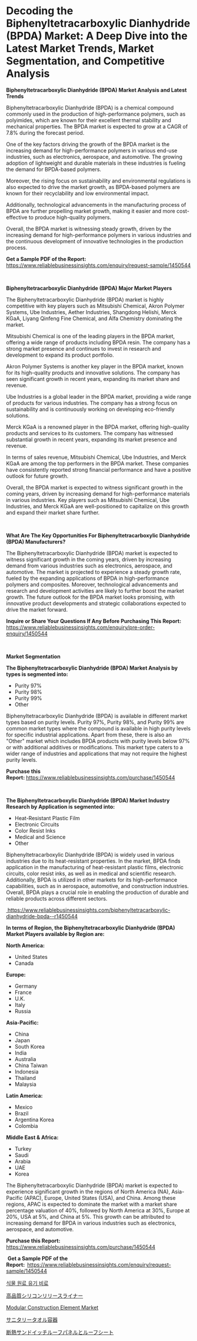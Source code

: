 <p><h1>Decoding the Biphenyltetracarboxylic Dianhydride (BPDA) Market: A Deep Dive into the Latest Market Trends, Market Segmentation, and Competitive Analysis</h1></p><p><strong>Biphenyltetracarboxylic Dianhydride (BPDA) Market Analysis and Latest Trends</strong></p>
<p><p>Biphenyltetracarboxylic Dianhydride (BPDA) is a chemical compound commonly used in the production of high-performance polymers, such as polyimides, which are known for their excellent thermal stability and mechanical properties. The BPDA market is expected to grow at a CAGR of 7.8% during the forecast period.</p><p>One of the key factors driving the growth of the BPDA market is the increasing demand for high-performance polymers in various end-use industries, such as electronics, aerospace, and automotive. The growing adoption of lightweight and durable materials in these industries is fueling the demand for BPDA-based polymers.</p><p>Moreover, the rising focus on sustainability and environmental regulations is also expected to drive the market growth, as BPDA-based polymers are known for their recyclability and low environmental impact.</p><p>Additionally, technological advancements in the manufacturing process of BPDA are further propelling market growth, making it easier and more cost-effective to produce high-quality polymers.</p><p>Overall, the BPDA market is witnessing steady growth, driven by the increasing demand for high-performance polymers in various industries and the continuous development of innovative technologies in the production process.</p></p>
<p><strong>Get a Sample PDF of the Report:&nbsp;</strong> <a href="https://www.reliablebusinessinsights.com/enquiry/request-sample/1450544">https://www.reliablebusinessinsights.com/enquiry/request-sample/1450544</a></p>
<p>&nbsp;</p>
<p><strong>Biphenyltetracarboxylic Dianhydride (BPDA) Major Market Players</strong></p>
<p><p>The Biphenyltetracarboxylic Dianhydride (BPDA) market is highly competitive with key players such as Mitsubishi Chemical, Akron Polymer Systems, Ube Industries, Aether Industries, Shangdong Helishi, Merck KGaA, Liyang Qinfeng Fine Chemical, and Alfa Chemistry dominating the market. </p><p>Mitsubishi Chemical is one of the leading players in the BPDA market, offering a wide range of products including BPDA resin. The company has a strong market presence and continues to invest in research and development to expand its product portfolio.</p><p>Akron Polymer Systems is another key player in the BPDA market, known for its high-quality products and innovative solutions. The company has seen significant growth in recent years, expanding its market share and revenue.</p><p>Ube Industries is a global leader in the BPDA market, providing a wide range of products for various industries. The company has a strong focus on sustainability and is continuously working on developing eco-friendly solutions.</p><p>Merck KGaA is a renowned player in the BPDA market, offering high-quality products and services to its customers. The company has witnessed substantial growth in recent years, expanding its market presence and revenue.</p><p>In terms of sales revenue, Mitsubishi Chemical, Ube Industries, and Merck KGaA are among the top performers in the BPDA market. These companies have consistently reported strong financial performance and have a positive outlook for future growth.</p><p>Overall, the BPDA market is expected to witness significant growth in the coming years, driven by increasing demand for high-performance materials in various industries. Key players such as Mitsubishi Chemical, Ube Industries, and Merck KGaA are well-positioned to capitalize on this growth and expand their market share further.</p></p>
<p>&nbsp;</p>
<p><strong>What Are The Key Opportunities For Biphenyltetracarboxylic Dianhydride (BPDA) Manufacturers?</strong></p>
<p><p>The Biphenyltetracarboxylic Dianhydride (BPDA) market is expected to witness significant growth in the coming years, driven by increasing demand from various industries such as electronics, aerospace, and automotive. The market is projected to experience a steady growth rate, fueled by the expanding applications of BPDA in high-performance polymers and composites. Moreover, technological advancements and research and development activities are likely to further boost the market growth. The future outlook for the BPDA market looks promising, with innovative product developments and strategic collaborations expected to drive the market forward.</p></p>
<p><strong>Inquire or Share Your Questions If Any Before Purchasing This Report:</strong> <a href="https://www.reliablebusinessinsights.com/enquiry/pre-order-enquiry/1450544">https://www.reliablebusinessinsights.com/enquiry/pre-order-enquiry/1450544</a></p>
<p>&nbsp;</p>
<p><strong>Market Segmentation</strong></p>
<p><strong>The Biphenyltetracarboxylic Dianhydride (BPDA) Market Analysis by types is segmented into:</strong></p>
<p><ul><li>Purity 97%</li><li>Purity 98%</li><li>Purity 99%</li><li>Other</li></ul></p>
<p><p>Biphenyltetracarboxylic Dianhydride (BPDA) is available in different market types based on purity levels. Purity 97%, Purity 98%, and Purity 99% are common market types where the compound is available in high purity levels for specific industrial applications. Apart from these, there is also an "Other" market which includes BPDA products with purity levels below 97% or with additional additives or modifications. This market type caters to a wider range of industries and applications that may not require the highest purity levels.</p></p>
<p><strong>Purchase this Report:&nbsp;</strong><a href="https://www.reliablebusinessinsights.com/purchase/1450544">https://www.reliablebusinessinsights.com/purchase/1450544</a></p>
<p>&nbsp;</p>
<p><strong>The Biphenyltetracarboxylic Dianhydride (BPDA) Market Industry Research by Application is segmented into:</strong></p>
<p><ul><li>Heat-Resistant Plastic Film</li><li>Electronic Circuits</li><li>Color Resist Inks</li><li>Medical and Science</li><li>Other</li></ul></p>
<p><p>Biphenyltetracarboxylic Dianhydride (BPDA) is widely used in various industries due to its heat-resistant properties. In the market, BPDA finds application in the manufacturing of heat-resistant plastic films, electronic circuits, color resist inks, as well as in medical and scientific research. Additionally, BPDA is utilized in other markets for its high-performance capabilities, such as in aerospace, automotive, and construction industries. Overall, BPDA plays a crucial role in enabling the production of durable and reliable products across different sectors.</p></p>
<p><a href="https://www.reliablebusinessinsights.com/biphenyltetracarboxylic-dianhydride-bpda--r1450544">&nbsp;https://www.reliablebusinessinsights.com/biphenyltetracarboxylic-dianhydride-bpda--r1450544</a></p>
<p><strong>In terms of Region, the Biphenyltetracarboxylic Dianhydride (BPDA) Market Players available by Region are:</strong></p>
<p>
    <p> <strong> North America: </strong>
        <ul>
            <li>United States</li>
            <li>Canada</li>
        </ul>
        </p> 
    <p> <strong> Europe: </strong>
        <ul>
            <li>Germany</li>
            <li>France</li>
            <li>U.K.</li>
            <li>Italy</li>
            <li>Russia</li>
        </ul>
        </p> 
    <p> <strong> Asia-Pacific: </strong>
        <ul>
            <li>China</li>
            <li>Japan</li>
            <li>South Korea</li>
            <li>India</li>
            <li>Australia</li>
            <li>China Taiwan</li>
            <li>Indonesia</li>
            <li>Thailand</li>
            <li>Malaysia</li>
        </ul>
        </p> 
    <p> <strong> Latin America: </strong>
        <ul>
            <li>Mexico</li>
            <li>Brazil</li>
            <li>Argentina Korea</li>
            <li>Colombia</li>
        </ul>
        </p> 
    <p> <strong> Middle East & Africa: </strong>
        <ul>
            <li>Turkey</li>
            <li>Saudi</li>
            <li>Arabia</li>
            <li>UAE</li>
            <li>Korea</li>
        </ul>
    </p>
    </p>
<p><p>The Biphenyltetracarboxylic Dianhydride (BPDA) market is expected to experience significant growth in the regions of North America (NA), Asia-Pacific (APAC), Europe, United States (USA), and China. Among these regions, APAC is expected to dominate the market with a market share percentage valuation of 40%, followed by North America at 30%, Europe at 20%, USA at 5%, and China at 5%. This growth can be attributed to increasing demand for BPDA in various industries such as electronics, aerospace, and automotive.</p></p>
<p><strong>Purchase this Report: </strong><a href="https://www.reliablebusinessinsights.com/purchase/1450544">https://www.reliablebusinessinsights.com/purchase/1450544</a></p>
<p>&nbsp;<strong>Get a Sample PDF of the Report:&nbsp;&nbsp;</strong><a href="https://www.reliablebusinessinsights.com/enquiry/request-sample/1450544">https://www.reliablebusinessinsights.com/enquiry/request-sample/1450544</a></p>
<p><strong></strong></p>
<p><p><a href="https://github.com/mofijurk071/Market-Research-Report-List-1/blob/main/1136623142601.md">식물 원료 유기 비료</a></p><p><a href="https://medium.com/@wgloverbetty988/%E9%AB%98%E5%93%81%E8%B3%AA%E3%82%B7%E3%83%AA%E3%82%B3%E3%83%BC%E3%83%B3%E3%83%AA%E3%83%AA%E3%83%BC%E3%82%B9%E3%83%A9%E3%82%A4%E3%83%8A%E3%83%BC%E7%94%A3%E6%A5%AD%E3%81%AB%E5%AF%BE%E3%81%99%E3%82%8B%E6%B4%9E%E5%AF%9F-2031%E5%B9%B4%E3%81%BE%E3%81%A7%E3%81%AE%E5%B8%82%E5%A0%B4%E3%83%95%E3%82%A3%E3%83%8A%E3%83%B3%E3%82%B7%E3%83%A3%E3%83%AB%E3%82%B9%E3%83%86%E3%83%BC%E3%82%BF%E3%82%B9-%E5%B8%82%E5%A0%B4%E8%A6%8F%E6%A8%A1-%E3%81%8A%E3%82%88%E3%81%B3%E5%8F%8E%E7%9B%8A%E5%88%86%E6%9E%90-8d39ed7364a3">高品質シリコンリリースライナー</a></p><p><a href="https://github.com/Airanohannonzb68e5pb53oc1/Market-Research-Report-List-3/blob/main/modular-construction-element-market.md">Modular Construction Element Market</a></p><p><a href="https://medium.com/@rcabello548791/2024%E5%B9%B4%E3%81%8B%E3%82%892031%E5%B9%B4%E3%81%AE%E6%9C%9F%E9%96%93%E3%81%AB%E4%BA%88%E6%B8%AC%E3%81%95%E3%82%8C%E3%82%8B%E8%A1%9B%E7%94%9F%E3%83%8A%E3%83%97%E3%82%AD%E3%83%B3%E5%8F%8E%E9%9B%86%E5%AE%B9%E5%99%A8%E3%81%AE%E5%B8%82%E5%A0%B4%E5%8B%95%E5%90%91%E3%81%A8%E6%88%90%E9%95%B7%E3%83%89%E3%83%A9%E3%82%A4%E3%83%90%E3%83%BC%E3%82%92%E5%88%86%E6%9E%90%E3%81%97%E3%81%BE%E3%81%99-f30c25b131f1">サニタリータオル容器</a></p><p><a href="https://github.com/marbadji/Market-Research-Report-List-2/blob/main/3239073137088.md">断熱サンドイッチルーフパネルとルーフシート</a></p></p>